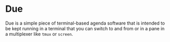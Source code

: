 # Due

Due is a simple piece of terminal-based agenda software that is intended to be
kept running in a terminal that you can switch to and from or in a pane in a
multiplexer like `tmux` or `screen`.

